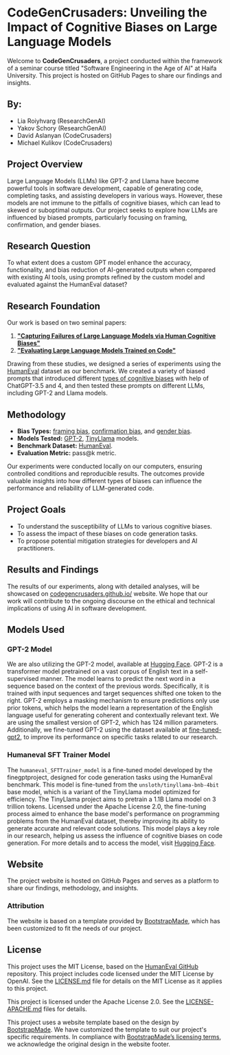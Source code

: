 # CodeGenCrusaders: Unveiling the Impact of Cognitive Biases on Large Language Models

Welcome to **CodeGenCrusaders**, a project conducted within the framework of a seminar course titled "Software Engineering in the Age of AI" at Haifa University. This project is hosted on GitHub Pages to share our findings and insights.

## By:
- Lia Roiyhvarg (ResearchGenAI)
- Yakov Schory (ResearchGenAI)
- David Aslanyan (CodeCrusaders)
- Michael Kulikov (CodeCrusaders)

## Project Overview

Large Language Models (LLMs) like GPT-2 and Llama have become powerful tools in software development, capable of generating code, completing tasks, and assisting developers in various ways. However, these models are not immune to the pitfalls of cognitive biases, which can lead to skewed or suboptimal outputs. Our project seeks to explore how LLMs are influenced by biased prompts, particularly focusing on framing, confirmation, and gender biases.

## Research Question

To what extent does a custom GPT model enhance the accuracy, functionality, and bias reduction of AI-generated outputs when compared with existing AI tools, using prompts refined by the custom model and evaluated against the HumanEval dataset?

## Research Foundation

Our work is based on two seminal papers:

1. [**"Capturing Failures of Large Language Models via Human Cognitive Biases"**](https://arxiv.org/abs/2202.12299)
2. [**"Evaluating Large Language Models Trained on Code"**](https://arxiv.org/abs/2107.03374)

Drawing from these studies, we designed a series of experiments using the [HumanEval](https://github.com/openai/human-eval) dataset as our benchmark. We created a variety of biased prompts that introduced different [types of cognitive biases](https://en.wikipedia.org/wiki/List_of_cognitive_biases) with help of ChatGPT-3.5 and 4, and then tested these prompts on different LLMs, including GPT-2 and Llama models.

## Methodology

- **Bias Types:** [framing bias](https://en.wikipedia.org/wiki/Framing_effect_(psychology)), [confirmation bias](https://en.wikipedia.org/wiki/Confirmation_bias), and [gender bias](https://en.wikipedia.org/wiki/Gender_bias).
- **Models Tested:** [GPT-2](https://huggingface.co/openai-community/gpt2), [TinyLlama](https://huggingface.co/TinyLlama/TinyLlama-1.1B-Chat-v1.0) models.
- **Benchmark Dataset:** [HumanEval](https://github.com/openai/human-eval).
- **Evaluation Metric:** pass@k metric.

Our experiments were conducted locally on our computers, ensuring controlled conditions and reproducible results. The outcomes provide valuable insights into how different types of biases can influence the performance and reliability of LLM-generated code.

## Project Goals

- To understand the susceptibility of LLMs to various cognitive biases.
- To assess the impact of these biases on code generation tasks.
- To propose potential mitigation strategies for developers and AI practitioners.

## Results and Findings

The results of our experiments, along with detailed analyses, will be showcased on [codegencrusaders.github.io/](https://codegencrusaders.github.io/) website. We hope that our work will contribute to the ongoing discourse on the ethical and technical implications of using AI in software development.

## Models Used

### GPT-2 Model

We are also utilizing the GPT-2 model, available at [Hugging Face](https://huggingface.co/openai-community/gpt2). GPT-2 is a transformer model pretrained on a vast corpus of English text in a self-supervised manner. The model learns to predict the next word in a sequence based on the context of the previous words. Specifically, it is trained with input sequences and target sequences shifted one token to the right. GPT-2 employs a masking mechanism to ensure predictions only use prior tokens, which helps the model learn a representation of the English language useful for generating coherent and contextually relevant text. We are using the smallest version of GPT-2, which has 124 million parameters. Additionally, we fine-tuned GPT-2 using the dataset available at [fine-tuned-gpt2](https://huggingface.co/finegptproject/fine-tuned-gpt2/tree/main), to improve its performance on specific tasks related to our research.

### Humaneval SFT Trainer Model

The `humaneval_SFTTrainer_model` is a fine-tuned model developed by the finegptproject, designed for code generation tasks using the HumanEval benchmark. This model is fine-tuned from the `unsloth/tinyllama-bnb-4bit` base model, which is a variant of the TinyLlama model optimized for efficiency. The TinyLlama project aims to pretrain a 1.1B Llama model on 3 trillion tokens. Licensed under the Apache License 2.0, the fine-tuning process aimed to enhance the base model's performance on programming problems from the HumanEval dataset, thereby improving its ability to generate accurate and relevant code solutions. This model plays a key role in our research, helping us assess the influence of cognitive biases on code generation. For more details and to access the model, visit [Hugging Face](https://huggingface.co/finegptproject/humaneval_SFTTrainer_model).

## Website

The project website is hosted on GitHub Pages and serves as a platform to share our findings, methodology, and insights. 

### Attribution

The website is based on a template provided by [BootstrapMade](https://bootstrapmade.com/), which has been customized to fit the needs of our project.

## License

This project uses the MIT License, based on the [HumanEval GitHub](https://github.com/openai/human-eval) repository. This project includes code licensed under the MIT License by OpenAI.
See the [LICENSE.md](LICENSE.md) file for details on the MIT License as it applies to this project.

This project is licensed under the Apache License 2.0. See the [LICENSE-APACHE.md](./LICENSE-APACHE.md) files for details.

This project uses a website template based on the design by [BootstrapMade](https://bootstrapmade.com/). We have customized the template to suit our project's specific requirements. In compliance with [BootstrapMade’s licensing terms](https://bootstrapmade.com/license/), we acknowledge the original design in the website footer.
